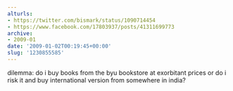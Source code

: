 ```yaml
---
alturls:
- https://twitter.com/bismark/status/1090714454
- https://www.facebook.com/17803937/posts/41311699773
archive:
- 2009-01
date: '2009-01-02T00:19:45+00:00'
slug: '1230855585'
---
```


dilemma: do i buy books from the byu bookstore at exorbitant prices or do i risk it and buy international version from somewhere in india?

